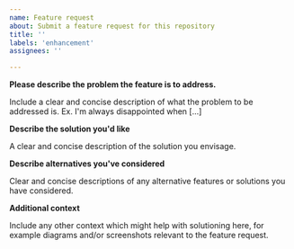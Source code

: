 ```yaml
---
name: Feature request
about: Submit a feature request for this repository
title: ''
labels: 'enhancement'
assignees: ''

---
```


**Please describe the problem the feature is to address.**

Include a clear and concise description of what the problem to be addressed is. Ex. I'm always disappointed when [...]

**Describe the solution you'd like**

A clear and concise description of the solution you envisage.

**Describe alternatives you've considered**

Clear and concise descriptions of any alternative features or solutions you have considered.

**Additional context**

Include any other context which might help with solutioning here, for example diagrams and/or screenshots relevant to the feature request.

